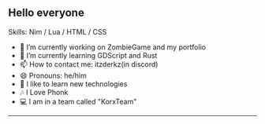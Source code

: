 ## Hello everyone

Skills: Nim / Lua / HTML / CSS

- 🔭 I’m currently working on ZombieGame and my portfolio
- 🌱 I’m currently learning GDScript and Rust
- 📫 How to contact me: itzderkz(in discord)
- 😄 Pronouns: he/him
- 🙂 I like to learn new technologies
- 🎶 I Love Phonk
- 💻 I am in a team called "KorxTeam"


------


